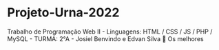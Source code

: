 # Projeto-Urna-2022
Trabalho de Programação Web II - Linguagens: HTML / CSS / JS / PHP / MySQL - TURMA: 2°A  - Josiel Benvindo e Edvan Silva
:hankey: Os melhores
